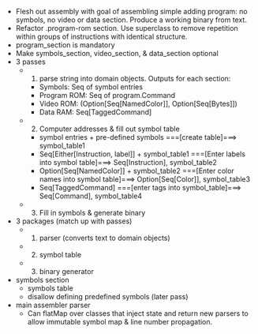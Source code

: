 - Flesh out assembly with goal of assembling simple adding program:
  no symbols, no video or data section.  Produce a working binary from text.
- Refactor .program-rom section.  Use superclass to remove repetition
  within groups of instructions with identical structure.
- program_section is mandatory
- Make symbols_section, video_section, & data_section optional
- 3 passes
    - 1) parse string into domain objects. Outputs for each section:
        - Symbols:      Seq of symbol entries
        - Program ROM:  Seq of program.Command
        - Video ROM:    (Option[Seq[NamedColor]], Option[Seq[Bytes]])
        - Data RAM:     Seq[TaggedCommand]
    - 2) Computer addresses & fill out symbol table
        - symbol entries + pre-defined symbols
          ===[create table]===>
          symbol_table1
        - Seq[Either[Instruction, label]] + symbol_table1
          ===[Enter labels into symbol table]===>
          Seq[Instruction], symbol_table2
        - Option[Seq[NamedColor]] + symbol_table2
          ===[Enter color names into symbol table]===>
          Option[Seq[Color]], symbol_table3
        - Seq[TaggedCommand]
          ===[enter tags into symbol_table]===>
          Seq[Command], symbol_table4
    - 3) Fill in symbols & generate binary
- 3 packages (match up with passes)
    - 1) parser (converts text to domain objects)
    - 2) symbol table
    - 3) binary generator
- symbols section
    - symbols table
    - disallow defining predefined symbols (later pass)
- main assembler parser
    - Can flatMap over classes that inject state and return new parsers
      to allow immutable symbol map & line number propagation.
